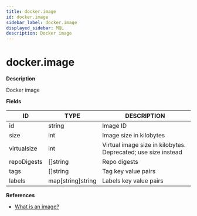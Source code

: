 ```yaml
---
title: docker.image
id: docker.image
sidebar_label: docker.image
displayed_sidebar: MQL
description: Docker image
---
```


# docker.image

**Description**

Docker image

**Fields**

| ID          | TYPE              | DESCRIPTION                                                   |
| ----------- | ----------------- | ------------------------------------------------------------- |
| id          | string            | Image ID                                                      |
| size        | int               | Image size in kilobytes                                       |
| virtualsize | int               | Virtual image size in kilobytes. Deprecated; use size instead |
| repoDigests | &#91;&#93;string  | Repo digests                                                  |
| tags        | &#91;&#93;string  | Tag key value pairs                                           |
| labels      | map[string]string | Labels key value pairs                                        |

**References**

- [What is an image?](https://docs.docker.com/guides/docker-concepts/the-basics/what-is-an-image/)

